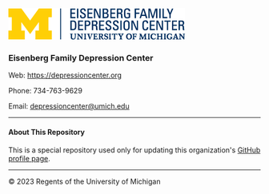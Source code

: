 ![EFDC Logo](https://raw.githubusercontent.com/DepressionCenter/.github/main/EFDCLogo_375w.png "EFDC")

### Eisenberg Family Depression Center

Web: https://depressioncenter.org

Phone: 734-763-9629

Email: depressioncenter@umich.edu

----

#### About This Repository
This is a special repository used only for updating this organization's [GitHub profile page](https://github.com/DepressionCenter/.github/blob/main/profile/README.md).

----
© 2023 Regents of the University of Michigan
